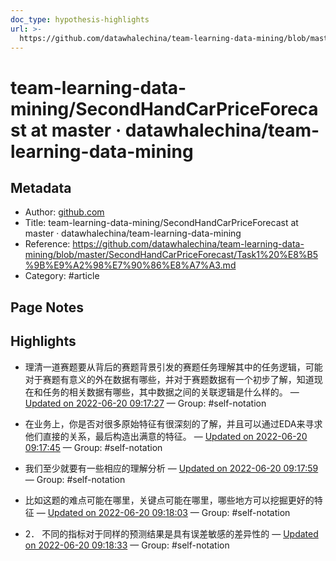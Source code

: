 ```yaml
---
doc_type: hypothesis-highlights
url: >-
  https://github.com/datawhalechina/team-learning-data-mining/blob/master/SecondHandCarPriceForecast/Task1%20%E8%B5%9B%E9%A2%98%E7%90%86%E8%A7%A3.md
---
```


# team-learning-data-mining/SecondHandCarPriceForecast at master · datawhalechina/team-learning-data-mining

## Metadata
- Author: [github.com]()
- Title: team-learning-data-mining/SecondHandCarPriceForecast at master · datawhalechina/team-learning-data-mining
- Reference: https://github.com/datawhalechina/team-learning-data-mining/blob/master/SecondHandCarPriceForecast/Task1%20%E8%B5%9B%E9%A2%98%E7%90%86%E8%A7%A3.md
- Category: #article

## Page Notes
## Highlights
- 理清一道赛题要从背后的赛题背景引发的赛题任务理解其中的任务逻辑，可能对于赛题有意义的外在数据有哪些，并对于赛题数据有一个初步了解，知道现在和任务的相关数据有哪些，其中数据之间的关联逻辑是什么样的。 — [Updated on 2022-06-20 09:17:27](https://hyp.is/v34g8PA2Eey4-3tg6WfLzQ/github.com/datawhalechina/team-learning-data-mining/blob/master/SecondHandCarPriceForecast/Task1%20%E8%B5%9B%E9%A2%98%E7%90%86%E8%A7%A3.md) — Group: #self-notation

- 在业务上，你是否对很多原始特征有很深刻的了解，并且可以通过EDA来寻求他们直接的关系，最后构造出满意的特征。 — [Updated on 2022-06-20 09:17:45](https://hyp.is/ypf70vA2EeyYOUvTTr8QPA/github.com/datawhalechina/team-learning-data-mining/blob/master/SecondHandCarPriceForecast/Task1%20%E8%B5%9B%E9%A2%98%E7%90%86%E8%A7%A3.md) — Group: #self-notation

- 我们至少就要有一些相应的理解分析 — [Updated on 2022-06-20 09:17:59](https://hyp.is/0qrm4PA2EeylfBPSXS0wng/github.com/datawhalechina/team-learning-data-mining/blob/master/SecondHandCarPriceForecast/Task1%20%E8%B5%9B%E9%A2%98%E7%90%86%E8%A7%A3.md) — Group: #self-notation

- 比如这题的难点可能在哪里，关键点可能在哪里，哪些地方可以挖掘更好的特征 — [Updated on 2022-06-20 09:18:03](https://hyp.is/1WkgIvA2Eey-VXcKJyENSg/github.com/datawhalechina/team-learning-data-mining/blob/master/SecondHandCarPriceForecast/Task1%20%E8%B5%9B%E9%A2%98%E7%90%86%E8%A7%A3.md) — Group: #self-notation

- 2． 不同的指标对于同样的预测结果是具有误差敏感的差异性的 — [Updated on 2022-06-20 09:18:33](https://hyp.is/5wnD9PA2Eey0sA9ienUsbQ/github.com/datawhalechina/team-learning-data-mining/blob/master/SecondHandCarPriceForecast/Task1%20%E8%B5%9B%E9%A2%98%E7%90%86%E8%A7%A3.md) — Group: #self-notation





